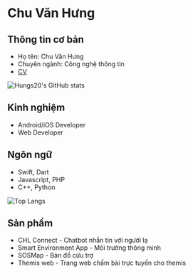 # Chu Văn Hưng

## Thông tin cơ bản
- Họ tên: Chu Văn Hưng
- Chuyên ngành: Công nghệ thông tin
- [CV](https://github.com/Hungs20/hungs20-CV/raw/main/ChuVanHung_CV.pdf)

![Hungs20's GitHub stats](https://github-readme-stats.vercel.app/api?username=hungs20&show_icons=true)

## Kinh nghiệm
- Android/iOS Developer
- Web Developer

## Ngôn ngữ
- Swift, Dart
- Javascript, PHP
- C++, Python


![Top Langs](https://github-readme-stats.vercel.app/api/top-langs/?username=hungs20&layout=compact)

## Sản phẩm

- CHL Connect - Chatbot nhắn tin với người lạ
- Smart Environment App - Môi trường thông minh
- SOSMap - Bản đồ cứu trợ
- Themis web - Trang web chấm bài trực tuyến cho themis

